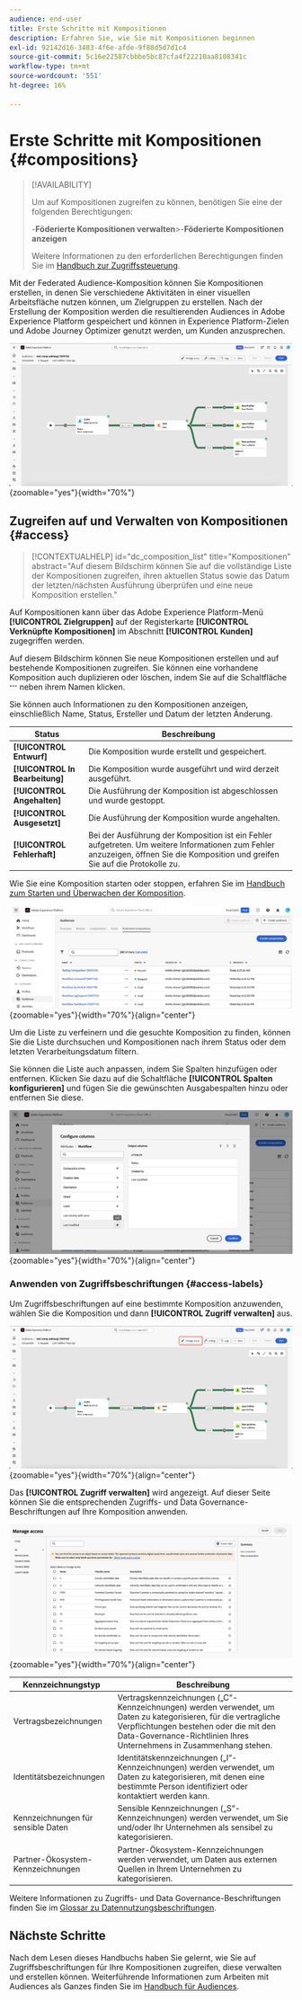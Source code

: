 ```yaml
---
audience: end-user
title: Erste Schritte mit Kompositionen
description: Erfahren Sie, wie Sie mit Kompositionen beginnen
exl-id: 92142d16-3483-4f6e-afde-9f88d5d7d1c4
source-git-commit: 5c16e22587cbbbe5bc87cfa4f22210aa8108341c
workflow-type: tm+mt
source-wordcount: '551'
ht-degree: 16%

---
```


# Erste Schritte mit Kompositionen {#compositions}

>[!AVAILABILITY]
>
>Um auf Kompositionen zugreifen zu können, benötigen Sie eine der folgenden Berechtigungen:
>
>-**Föderierte Kompositionen verwalten**
>&#x200B;>-**Föderierte Kompositionen anzeigen**
>
>Weitere Informationen zu den erforderlichen Berechtigungen finden Sie im [Handbuch zur Zugriffssteuerung](/help/governance-privacy-security/access-control.md).

Mit der Federated Audience-Komposition können Sie Kompositionen erstellen, in denen Sie verschiedene Aktivitäten in einer visuellen Arbeitsfläche nutzen können, um Zielgruppen zu erstellen. Nach der Erstellung der Komposition werden die resultierenden Audiences in Adobe Experience Platform gespeichert und können in Experience Platform-Zielen und Adobe Journey Optimizer genutzt werden, um Kunden anzusprechen.

![In der Federated-Audience-Komposition wird ein Beispiel-Kompositions-Workflow angezeigt.](assets/gs-compositions/composition-example.png){zoomable="yes"}{width="70%"}

## Zugreifen auf und Verwalten von Kompositionen {#access}

>[!CONTEXTUALHELP]
>id="dc_composition_list"
>title="Kompositionen"
>abstract="Auf diesem Bildschirm können Sie auf die vollständige Liste der Kompositionen zugreifen, ihren aktuellen Status sowie das Datum der letzten/nächsten Ausführung überprüfen und eine neue Komposition erstellen."

Auf Kompositionen kann über das Adobe Experience Platform-Menü **[!UICONTROL Zielgruppen]** auf der Registerkarte **[!UICONTROL Verknüpfte Kompositionen]** im Abschnitt **[!UICONTROL Kunden]** zugegriffen werden.

Auf diesem Bildschirm können Sie neue Kompositionen erstellen und auf bestehende Kompositionen zugreifen. Sie können eine vorhandene Komposition auch duplizieren oder löschen, indem Sie auf die Schaltfläche ![Auslassungspunkte](/help/assets/icons/more.png) neben ihrem Namen klicken.

Sie können auch Informationen zu den Kompositionen anzeigen, einschließlich Name, Status, Ersteller und Datum der letzten Änderung.

| Status | Beschreibung |
| ------ | ----------- |
| **[!UICONTROL Entwurf]** | Die Komposition wurde erstellt und gespeichert. |
| **[!UICONTROL In Bearbeitung]** | Die Komposition wurde ausgeführt und wird derzeit ausgeführt. |
| **[!UICONTROL Angehalten]** | Die Ausführung der Komposition ist abgeschlossen und wurde gestoppt. |
| **[!UICONTROL Ausgesetzt]** | Die Ausführung der Komposition wurde angehalten. |
| **[!UICONTROL Fehlerhaft]** | Bei der Ausführung der Komposition ist ein Fehler aufgetreten. Um weitere Informationen zum Fehler anzuzeigen, öffnen Sie die Komposition und greifen Sie auf die Protokolle zu. |

Wie Sie eine Komposition starten oder stoppen, erfahren Sie im [Handbuch zum Starten und Überwachen der Komposition](./start-monitor-composition.md).

![Eine Liste der verfügbaren Kompositionen wird angezeigt.](assets/gs-compositions/compositions-list.png){zoomable="yes"}{width="70%"}{align="center"}

Um die Liste zu verfeinern und die gesuchte Komposition zu finden, können Sie die Liste durchsuchen und Kompositionen nach ihrem Status oder dem letzten Verarbeitungsdatum filtern.

Sie können die Liste auch anpassen, indem Sie Spalten hinzufügen oder entfernen. Klicken Sie dazu auf die Schaltfläche **[!UICONTROL Spalten konfigurieren]** und fügen Sie die gewünschten Ausgabespalten hinzu oder entfernen Sie diese.

![Eine Liste der verfügbaren Spalten, die Sie der Seite zum Durchsuchen von Kompositionen hinzufügen können, wird angezeigt.](assets/gs-compositions/compositions-columns.png){zoomable="yes"}{width="70%"}{align="center"}

### Anwenden von Zugriffsbeschriftungen  {#access-labels}

Um Zugriffsbeschriftungen auf eine bestimmte Komposition anzuwenden, wählen Sie die Komposition und dann **[!UICONTROL Zugriff verwalten]** aus.

![Die Schaltfläche „Zugriff verwalten“ wird auf der Arbeitsfläche für die Komposition hervorgehoben.](assets/gs-compositions/select-manage-access.png){zoomable="yes"}{width="70%"}{align="center"}

Das **[!UICONTROL Zugriff verwalten]** wird angezeigt. Auf dieser Seite können Sie die entsprechenden Zugriffs- und Data Governance-Beschriftungen auf Ihre Komposition anwenden.

![Das Popup Zugriff verwalten wird angezeigt. Hier wird eine Liste aller verfügbaren Bezeichnungen angezeigt, die Sie auf die Komposition anwenden können.](assets/gs-compositions/manage-access.png){zoomable="yes"}{width="70%"}{align="center"}

| Kennzeichnungstyp | Beschreibung |
| ---------- | ----------- |
| Vertragsbezeichnungen | Vertragskennzeichnungen („C“-Kennzeichnungen) werden verwendet, um Daten zu kategorisieren, für die vertragliche Verpflichtungen bestehen oder die mit den Data-Governance-Richtlinien Ihres Unternehmens in Zusammenhang stehen. |
| Identitätsbezeichnungen | Identitätskennzeichnungen („I“-Kennzeichnungen) werden verwendet, um Daten zu kategorisieren, mit denen eine bestimmte Person identifiziert oder kontaktiert werden kann. |
| Kennzeichnungen für sensible Daten | Sensible Kennzeichnungen („S“-Kennzeichnungen) werden verwendet, um Sie und/oder Ihr Unternehmen als sensibel zu kategorisieren. |
| Partner-Ökosystem-Kennzeichnungen | Partner-Ökosystem-Kennzeichnungen werden verwendet, um Daten aus externen Quellen in Ihrem Unternehmen zu kategorisieren. |

Weitere Informationen zu Zugriffs- und Data Governance-Beschriftungen finden Sie im [Glossar zu Datennutzungsbeschriftungen](https://experienceleague.adobe.com/de/docs/experience-platform/data-governance/labels/reference).

## Nächste Schritte

Nach dem Lesen dieses Handbuchs haben Sie gelernt, wie Sie auf Zugriffsbeschriftungen für Ihre Kompositionen zugreifen, diese verwalten und erstellen können. Weiterführende Informationen zum Arbeiten mit Audiences als Ganzes finden Sie im [Handbuch für Audiences](../start/audiences.md).
